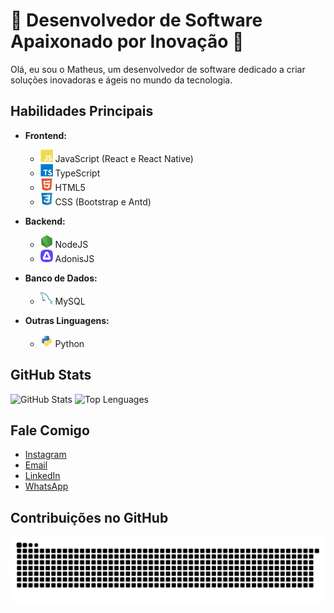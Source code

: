 # 🚀 Desenvolvedor de Software Apaixonado por Inovação 🚀

Olá, eu sou o Matheus, um desenvolvedor de software dedicado a criar soluções inovadoras e ágeis no mundo da tecnologia.

## Habilidades Principais

- **Frontend:** 
  - <img src="https://raw.githubusercontent.com/devicons/devicon/master/icons/javascript/javascript-plain.svg" alt="JavaScript" width="20" height="20"/> JavaScript (React e React Native)
  - <img src="https://raw.githubusercontent.com/devicons/devicon/master/icons/typescript/typescript-plain.svg" alt="TypeScript" width="20" height="20"/> TypeScript
  - <img src="https://raw.githubusercontent.com/devicons/devicon/master/icons/html5/html5-original.svg" alt="HTML5" width="20" height="20"/> HTML5
  - <img src="https://raw.githubusercontent.com/devicons/devicon/master/icons/css3/css3-original.svg" alt="CSS3" width="20" height="20"/> CSS (Bootstrap e Antd)

- **Backend:** 
  - <img src="https://raw.githubusercontent.com/devicons/devicon/master/icons/nodejs/nodejs-original.svg" alt="Node.js" width="20" height="20"/> NodeJS
  - <img src="https://raw.githubusercontent.com/devicons/devicon/master/icons/adonisjs/adonisjs-original.svg" alt="AdonisJS" width="20" height="20"/> AdonisJS

- **Banco de Dados:** 
  - <img src="https://raw.githubusercontent.com/devicons/devicon/master/icons/mysql/mysql-original.svg" alt="MySQL" width="20" height="20"/> MySQL

- **Outras Linguagens:** 
  - <img src="https://raw.githubusercontent.com/devicons/devicon/master/icons/python/python-original.svg" alt="Python" width="20" height="20"/> Python

## GitHub Stats

![GitHub Stats](https://github-readme-stats.vercel.app/api?username=matheuspedrow&theme=dracula&show_icons=true&hide_border=true&count_private=true)
![Top Lenguages](https://github-readme-stats.vercel.app/api/top-langs/?username=matheuspedrow&layout=compact)

## Fale Comigo

- [Instagram](https://instagram.com/matheuspedrow)
- [Email](mailto:matheuspedrow@gmail.com)
- [LinkedIn](https://www.linkedin.com/in/matheusrebeschini)
- [WhatsApp](https://api.whatsapp.com/send?phone=5551994249593&text=Oi,%20vi%20seu%20perfil%20no%20Github...)

## Contribuições no GitHub

![Snake Animation](https://github.com/matheuspedrow/matheuspedrow/blob/output/github-contribution-grid-snake.svg)
